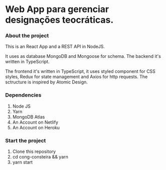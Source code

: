 # Web App para gerenciar designações teocráticas.

### About the project

This is an React App and a REST API in NodeJS.

It uses as database MongoDB and Mongoose for schema. The backend it's written in TypeScript.

The frontend it's written in TypeScript, it uses styled component for CSS styles, Redux for state management and Axios for http requests.
The sctructure is inspired by Atomic Design.

### Dependencies

1. Node JS
2. Yarn
3. MongoDB Atlas
4. An Account on Netlify
5. An Account on Heroku

### Start the project

1. Clone this repository
2. cd cong-consteira && yarn
3. yarn  start



